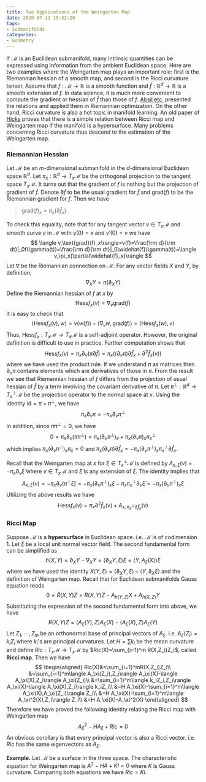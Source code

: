 ```yaml
---
title: Two Applications of the Weingarten Map
date: 2020-07-11 15:32:28
tags:
- Submanifolds
categories:
- Geometry
---
```


If $\mathcal{M}$ is an Euclidean submanifold, many intrinsic quantities can be expressed using information from the ambient Euclidean space. Here are two examples where the Weingarten map plays an important role: first is the Riemannian hessian of a smooth map, and second is the Ricci curvature tensor. Assume that $f:\mathcal{M}\to\mathbb{R}$ is a smooth function and $\widehat{f}:\mathbb{R}^d\to\mathbb{R}$ is a smooth extension of $f$. In data science, it is much more convenient to compute the gradient or hessian of $\widehat{f}$ than those of $f$. [Absil etc.](https://link.springer.com/chapter/10.1007/978-3-642-40020-9_39) presented the relations and applied them in Riemannian optimization. On the other hand, Ricci curvature is also a hot topic in manifold learning. An old paper of [Hicks](https://www.jstor.org/stable/2034680) proves that there is a simple relation between Ricci map and Weingarten map if the manifold is a hypersurface. Many problems concerning Ricci curvature thus descend to the estimation of the Weingarten map.

### Riemannian Hessian

Let $\mathcal{M}$ be an $m$-dimensional submanifold in the $d$-dimensional Euclidean space $\mathbb{R}^d$. Let $\pi_x:\mathbb{R}^d\to T_x\mathcal{M}$ be the orthogonal projection to the tangent space $T_x\mathcal{M}$. It turns out that the gradient of $f$ is nothing but the projection of gradient of $\widehat{f}$. Denote $\partial\widehat{f}$ to be the usual gradient for $\widehat{f}$ and $\text{grad}(f)$ to be the Riemannian gradient for $f$. Then we have

> $\text{grad}(f)_x=\pi_x(\partial\widehat{f}_x)$ 

To check this equality, note that for any tangent vector $v\in T_x\mathcal{M}$ and smooth curve $\gamma$ in $\mathcal{M}$ with $\gamma(0)=x$ and $\gamma'(0)=v$ we have 
$$
\langle v,\text{grad}(f)_x\rangle=v(f)=\frac{\rm d}{\rm dt}|_0f(\gamma(t))=\frac{\rm d}{\rm dt}|_0\widehat{f}(\gamma(t))=\langle v,\pi_x(\partial\widehat{f}_x)\rangle
$$
Let $\nabla$ be the Riemannian connection on $\mathcal{M}$. For any vector fields $X$ and $Y$, by definition, 
$$
\nabla_XY=\pi(\partial_XY)
$$
Define the Riemannian hessian of $f$ at $x$ by
$$
\text{Hess}f_x(v)=\nabla_v\text{grad}(f)
$$
It is easy to check that
$$
\langle\text{Hess}f_x(v),w\rangle=v(w(f))-\langle\nabla_vw,\text{grad}(f)\rangle=\langle\text{Hess}f_x(w),v\rangle
$$
Thus, $\text{Hess}f_x:T_x\mathcal{M}\to T_x\mathcal{M}$ is a self-adjoint operator. However, the original definition is difficult to use in practice. Further computation shows that
$$
\text{Hess}f_x(v)=\pi_x\partial_v(\pi\partial\widehat{f})=\pi_x((\partial_v\pi)\partial\widehat{f}_x+\partial^2\widehat{f}_x(v))
$$
where we have used the product rule. If we understand $\pi$ as matrices then $\partial_v\pi$ contains elements which are derivatives of those in $\pi$. From the result we see that Riemannian hessian of $f$ differs from the projection of usual hessian of $\widehat{f}$ by a term involving the covariant derivative of $\pi$. Let $\pi^\perp:\mathbb{R}^d\to T^\perp_x\mathcal{M}$ be the projection operator to the normal space at $x$. Using the identity $\text{id}=\pi+\pi^\perp$, we have 
$$
\pi_x\partial_v\pi=-\pi_x\partial_v\pi^\perp
$$
In addition, since $\pi\pi^\perp=0$, we have
$$
0=\pi_x\partial_v(\pi\pi^\perp)=\pi_x(\partial_v\pi^\perp)_x+\pi_x(\partial_v\pi)_x\pi^\perp_x
$$
which implies $\pi_x(\partial_v\pi^\perp)_x\pi_x=0$ and $\pi_x(\partial_v\pi)\partial\widehat{f}_x=-\pi_x(\partial_v\pi^\perp)_x\pi_x^\perp\partial\widehat{f}_x$.

Recall that the Weingarten map at $x$ for $\xi\in T^\perp_x\mathcal{M}$ is defined by $A_{x,\xi}(v)=-\pi_x\partial_v\tilde{\xi}$ where $v\in T_x\mathcal{M}$ and $\tilde{\xi}$ is any extension of $\xi$. The identity implies that
$$
A_{x,\xi}(v)=-\pi_x\partial_v(\pi^\perp\tilde{\xi})=-\pi_x(\partial_v\pi^\perp)_x\xi-\pi_x\pi_x^\perp\partial_v\tilde{\xi}=-\pi_x(\partial_v\pi^\perp)_x\xi
$$
Utilizing the above results we have
$$
\text{Hess}f_x(v)=\pi_x\partial^2\widehat{f}_x(v)+A_{x,\pi_x^\perp\partial\widehat{f}_x}(v)
$$

### Ricci Map

Suppose $\mathcal{M}$ is a **hypersurface** in Euclidean space. i.e. $\mathcal{M}$ is of codimension $1$. Let $\xi$ be a local unit normal vector field. The second fundamental form can be simplified as 
$$
h(X,Y)=\partial_XY-\nabla_XY=\langle\partial_XY,\xi\rangle\xi=\langle Y,A_\xi(X)\rangle\xi
$$
where we have used the identity $X\langle Y,\xi\rangle=\langle\partial_XY,\xi\rangle+\langle Y,\partial_X\xi\rangle$ and the definition of Weingarten map. Recall that for Euclidean submanifolds Gauss equation reads
$$
0=\tilde{R}(X,Y)Z=R(X,Y)Z-A_{h(Y,Z)}X+A_{h(X,Z)}Y
$$
Substituting the expression of the second fundamental form into above, we have
$$
R(X,Y)Z=\langle A_\xi(Y),Z\rangle A_\xi(X)-\langle A_\xi(X),Z\rangle A_\xi(Y)
$$
Let $Z_1,\cdots,Z_m$ be an orthonormal base of principal vectors of $A_\xi$. i.e. $A_\xi(Z_i)=k_iZ_i$ where $k_i$'s are principal curvatures. Let $H=\sum k_i$ be the mean curvature and define $Ric:T_x\mathcal{M}\to T_x\mathcal{M}$ by $Ric(X)=\sum_{i=1}^m R(X,Z_i)Z_i$, called **Ricci map**. Then we have
$$
\begin{aligned}
Ric(X)&=\sum_{i=1}^mR(X,Z_i)Z_i\\
&=\sum_{i=1}^m\langle A_\xi(Z_i),Z_i\rangle A_\xi(X)-\langle A_\xi(X),Z_i\rangle A_\xi(Z_i)\\
&=\sum_{i=1}^m\langle k_iZ_i,Z_i\rangle A_\xi(X)-\langle A_\xi(X),Z_i\rangle k_iZ_i\\
&=H A_\xi(X)-\sum_{i=1}^m\langle A_\xi(X),A_\xi(Z_i)\rangle Z_i\\
&=H A_\xi(X)-\sum_{i=1}^m\langle A_\xi^2(X),Z_i\rangle Z_i\\
&=H A_\xi(X)-A_\xi^2(X)
\end{aligned}
$$
Therefore we have proved the following identity relating the Ricci map with Weingarten map
$$
A_\xi^2-HA_\xi+Ric=0
$$
An obvious corollary is that every principal vector is also a Ricci vector. i.e. $Ric$ has the same eigenvectors as $A_\xi$.

**Example.** Let $\mathcal{M}$ be a surface in the three space. The characteristic equation for Weingarten map is $A^2-HA+KI=0$ where $K$ is Gauss curvature. Comparing both equations we have $Ric=KI$.

